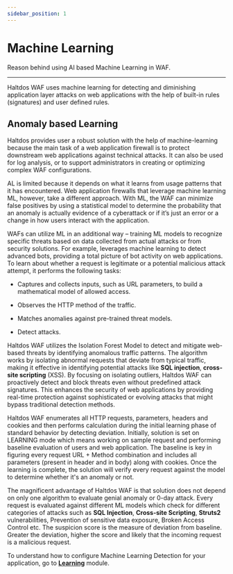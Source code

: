 ```yaml
---
sidebar_position: 1
---
```


# Machine Learning

Reason behind using AI based Machine Learning in WAF.

---

Haltdos WAF uses machine learning for detecting and diminishing application layer attacks on web applications with the help of built-in rules (signatures) and user defined rules. 

## Anomaly based Learning

Haltdos provides user a robust solution with the help of machine-learning because the main task of a web application firewall is to protect downstream web applications against technical attacks. It can also be used for log analysis, or to support administrators in creating or optimizing complex WAF configurations.

AL is limited because it depends on what it learns from usage patterns that it has encountered. Web application firewalls that leverage machine learning ML, however, take a different approach. With ML, the WAF can minimize false positives by using a statistical model to determine the probability that an anomaly is actually evidence of a cyberattack or if it’s just an error or a change in how users interact with the application.

WAFs can utilize ML in an additional way – training ML models to recognize specific threats based on data collected from actual attacks or from security solutions. For example, leverages machine learning to detect advanced bots, providing a total picture of bot activity on web applications. To learn about whether a request is legitimate or a potential malicious attack attempt, it performs the following tasks:

- Captures and collects inputs, such as URL parameters, to build a mathematical model of allowed access.

- Observes the HTTP method of the traffic.

- Matches anomalies against pre-trained threat models.

- Detect attacks.

Haltdos WAF utilizes the Isolation Forest Model to detect and mitigate web-based threats by identifying anomalous traffic patterns. The algorithm works by isolating abnormal requests that deviate from typical traffic, making it effective in identifying potential attacks like **SQL injection**, **cross-site scripting** (XSS). By focusing on isolating outliers, Haltdos WAF can proactively detect and block threats even without predefined attack signatures. This enhances the security of web applications by providing real-time protection against sophisticated or evolving attacks that might bypass traditional detection methods.

Haltdos WAF enumerates all HTTP requests, parameters, headers and cookies and then performs calculation during the initial learning phase of standard behavior by detecting deviation. Initially, solution is set on LEARNING mode which means working on sample request and performing baseline evaluation of users and web application. The baseline is key in figuring every request URL + Method combination and includes all parameters (present in header and in body) along with cookies. Once the learning is complete, the solution will verify every request against the model to determine whether it's an anomaly or not.

The magnificent advantage of Haltdos WAF is that solution does not depend on only one algorithm to evaluate genial anomaly or 0-day attack. Every request is evaluated against different ML models which check for different categories of attacks such as **SQL Injection**, **Cross-site Scripting**, **Struts2** vulnerabilities, Prevention of sensitive data exposure, Broken Access Control  etc. The suspicion score is the measure of deviation from baseline. Greater the deviation, higher the score and likely that the incoming request is a malicious request.  

To understand how to configure Machine Learning Detection for your application, go to [**Learning**](/enterprise/waf/listener/settings/learning-settings) module.
